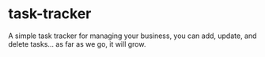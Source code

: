 # task-tracker
A simple task tracker for managing your business, you can add, update, and delete tasks... as far as we go, it will grow.
